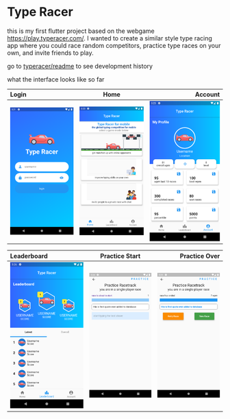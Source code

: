 # Type Racer

this is my first flutter project based on the webgame https://play.typeracer.com/. I wanted to create a similar style type racing app where you could race random competitors, practice type races on your own, and invite friends to play.

go to [typeracer/readme](..\typeracerfrontend\README.md) to see development history

what the interface looks like so far

| Login                                   |                    Home                    |                                     Account |
| :-------------------------------------- | :----------------------------------------: | ------------------------------------------: |
| ![login](screenshots/update1/login.png) | ![home](screenshots/update1/gamemodes.png) | ![account](screenshots/update1/account.png) |

| Leaderboard                                         |                    Practice Start                     |                                            Practice Over |
| :-------------------------------------------------- | :---------------------------------------------------: | -------------------------------------------------------: |
| ![leaderboard](screenshots/update1/leaderboard.png) | ![practice_start](screenshots/update1/typingtest.png) | ![practice_over](screenshots/update1/typingtestover.png) |

